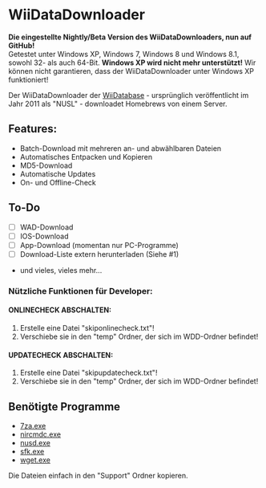 WiiDataDownloader
===================

**Die eingestellte Nightly/Beta Version des WiiDataDownloaders, nun auf GitHub!**  
Getestet unter Windows XP, Windows 7, Windows 8 und Windows 8.1, sowohl 32- als auch 64-Bit. **Windows XP wird nicht mehr unterstützt!** Wir können nicht garantieren, dass der WiiDataDownloader unter Windows XP funktioniert!

Der WiiDataDownloader der [WiiDatabase](http://wiidatabase.de) - ursprünglich veröffentlicht im Jahr 2011 als "NUSL" - downloadet Homebrews von einem Server.

## Features:
- Batch-Download mit mehreren an- und abwählbaren Dateien
- Automatisches Entpacken und Kopieren
- MD5-Download
- Automatische Updates
- On- und Offline-Check

## To-Do
- [ ] WAD-Download
- [ ] IOS-Download
- [ ] App-Download (momentan nur PC-Programme)
- [ ] Download-Liste extern herunterladen (Siehe #1)
- und vieles, vieles mehr...

### Nützliche Funktionen für Developer:
#### ONLINECHECK ABSCHALTEN:
1. Erstelle eine Datei "skiponlinecheck.txt"!
2. Verschiebe sie in den "temp" Ordner, der sich im WDD-Ordner befindet!


#### UPDATECHECK ABSCHALTEN:
1. Erstelle eine Datei "skipupdatecheck.txt"!
2. Verschiebe sie in den "temp" Ordner, der sich im WDD-Ordner befindet!

## Benötigte Programme
- [7za.exe](http://7-zip.org/download.html)
- [nircmdc.exe](http://www.nirsoft.net/utils/nircmd.html)
- [nusd.exe](https://github.com/wiiNinja/NUS.downloader.command.line)
- [sfk.exe](http://stahlworks.com/dev/swiss-file-knife.html)
- [wget.exe](http://users.ugent.be/~bpuype/wget/#download)  

Die Dateien einfach in den "Support" Ordner kopieren.
